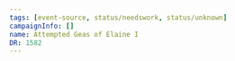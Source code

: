 ```yaml
---
tags: [event-source, status/needswork, status/unknown]
campaignInfo: []
name: Attempted Geas of Elaine I
DR: 1582
---
```

